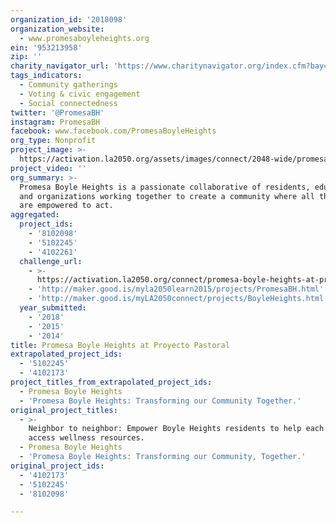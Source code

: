 ```yaml
---
organization_id: '2018098'
organization_website:
  - www.promesaboyleheights.org
ein: '953213958'
zip: ''
charity_navigator_url: 'https://www.charitynavigator.org/index.cfm?bay=search.profile&ein=953213958'
tags_indicators:
  - Community gatherings
  - Voting & civic engagement
  - Social connectedness
twitter: '@PromesaBH'
instagram: PromesaBH
facebook: www.facebook.com/PromesaBoyleHeights
org_type: Nonprofit
project_image: >-
  https://activation.la2050.org/assets/images/connect/2048-wide/promesa-boyle-heights-at-proyecto-pastoral.jpg
project_video: ''
org_summary: >-
  Promesa Boyle Heights is a passionate collaborative of residents, educators,
  and organizations working together to create a community where all thrive and
  are empowered to act.
aggregated:
  project_ids:
    - '8102098'
    - '5102245'
    - '4102261'
  challenge_url:
    - >-
      https://activation.la2050.org/connect/promesa-boyle-heights-at-proyecto-pastoral/
    - 'http://maker.good.is/myla2050learn2015/projects/PromesaBH.html'
    - 'http://maker.good.is/myLA2050connect/projects/BoyleHeights.html'
  year_submitted:
    - '2018'
    - '2015'
    - '2014'
title: Promesa Boyle Heights at Proyecto Pastoral
extrapolated_project_ids:
  - '5102245'
  - '4102173'
project_titles_from_extrapolated_project_ids:
  - Promesa Boyle Heights
  - 'Promesa Boyle Heights: Transforming our Community Together.'
original_project_titles:
  - >-
    Neighbor to neighbor: Empower Boyle Heights residents to help each other
    access wellness resources.
  - Promesa Boyle Heights
  - 'Promesa Boyle Heights: Transforming our Community, Together.'
original_project_ids:
  - '4102173'
  - '5102245'
  - '8102098'

---
```

